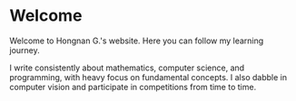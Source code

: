 # Welcome

Welcome to Hongnan G.'s website. Here you can follow my learning journey. 

I write consistently about mathematics, computer science, and programming, with heavy focus on fundamental concepts. I also dabble in computer vision and participate in competitions from time to time.

